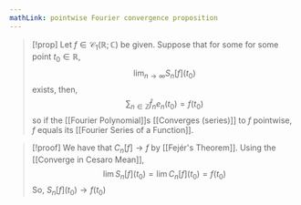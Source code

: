 ```yaml
---
mathLink: pointwise Fourier convergence proposition
---
```

>[!prop]
Let $f\in\mathcal{C}_{1}(\mathbb{R};\mathbb{C})$ be given. Suppose that for some for some point $t_{0}\in \mathbb{R}$, $$\lim_{n\rightarrow \infty}S_{n}[f](t_{0})$$exists, then, $$\sum_{n\in\mathbb{Z}}\hat{f}_{n}e_{n}(t_{0})=f(t_{0})$$
so if the [[Fourier Polynomial]]s [[Converges (series)]] to $f$ pointwise, $f$ equals its [[Fourier Series of a Function]]. 

>[!proof]
We have that $C_{n}[f]\rightarrow f$ by [[Fejér's Theorem]]. Using the [[Converge in Cesaro Mean]], $$\lim S_{n}[f](t_{0})=\lim C_{n}[f](t_{0})=f(t_{0})$$
So, $S_{n}[f](t_{0})\rightarrow f(t_{0})$
